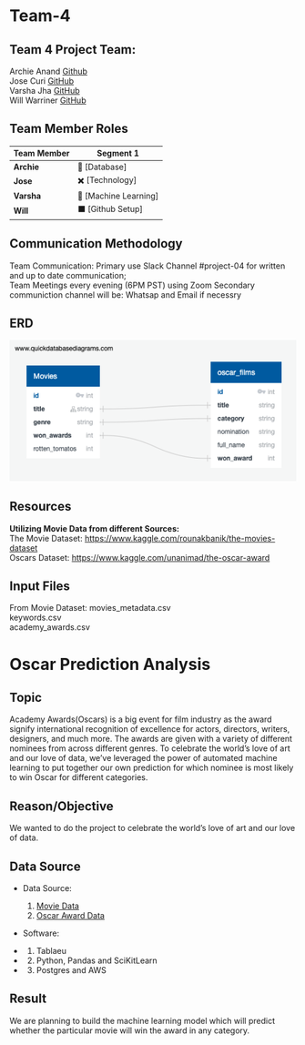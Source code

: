 # Team-4
## Team 4 Project Team:<br>
Archie Anand [Github](https://github.com/archieanand)<br>
Jose Curi [GitHub](https://github.com/joseluiscuri)<br>
Varsha Jha [GitHub](https://github.com/varshajha28)<br>
Will Warriner [GitHub](https://github.com/Sukurudo)<br>

## Team Member Roles 
| Team Member | Segment 1 |
|---|---|
| **Archie** | :red_circle: [Database]|
| **Jose** | :heavy_multiplication_x: [Technology]|
| **Varsha** | :small_red_triangle: [Machine Learning]|
| **Will** | :black_large_square: [Github Setup]|

## Communication Methodology
Team Communication: Primary use Slack Channel #project-04 for written and up to date communication;<br>
Team Meetings every evening (6PM PST) using Zoom
Secondary communiction channel will be: Whatsap and Email if necessry

## ERD

![ERD](Images/ERD.png)


## Resources

**Utilizing Movie Data from different Sources:**<br>
The Movie Dataset: https://www.kaggle.com/rounakbanik/the-movies-dataset <br>
Oscars Dataset: https://www.kaggle.com/unanimad/the-oscar-award

## Input Files
From Movie Dataset: 
movies_metadata.csv <br>
keywords.csv <br>
academy_awards.csv<br>

# Oscar Prediction Analysis

## Topic
Academy Awards(Oscars) is a big event for film industry as the award signify international recognition of excellence for actors, directors, writers, designers, and much more. The awards are given with a variety of different nominees from across different genres. To celebrate the world’s love of art and our love of data, we’ve leveraged the power of automated machine learning to put together our own prediction for which nominee is most likely to win Oscar for different categories.

## Reason/Objective
We wanted to do the project to celebrate the world’s love of art and our love of data.

## Data Source
- Data Source: 
  1. [Movie Data](https://www.kaggle.com/rounakbanik/the-movies-dataset "Movie Data")
  2. [Oscar Award Data](https://www.kaggle.com/unanimad/the-oscar-award "Oscar Award Data")
  
- Software: 
- 1. Tablaeu
- 2. Python, Pandas and SciKitLearn
- 3. Postgres and AWS

## Result
We are planning to build the machine learning model which will predict whether the particular movie will win the award in any category.
